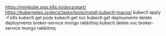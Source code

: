 https://minikube.sigs.k8s.io/docs/start/
https://kubernetes.io/docs/tasks/tools/install-kubectl-macos/
kubectl apply -f k8s
kubectl get pods
kubectl get svc
kubectl get deployments
delete deployments broker-service mongo rabbitmq
kubectl delete svc broker-service mongo rabbitmq
